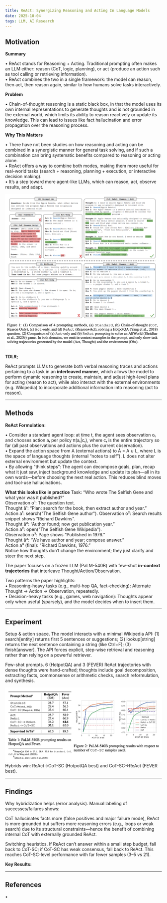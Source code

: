 ```yaml
---
title: ReAct: Synergizing Reasoning and Acting In Language Models
date: 2025-10-04
tags: LLM, AI Research
---
```


## Motivation

**Summary** 

• ReAct stands for Reasoning + Acting. Traditional prompting often makes an LLM either: reason (CoT, logic, planning), or act (produce an action such as tool calling or retrieving information).  
• ReAct combines the two in a single framework: the model can reason, then act, then reason again, similar to how humans solve tasks interactively. 

**Problem**

• Chain-of-thought reasoning is a static black box, in that the model uses
its own internal representations to generate thoughts and is not grounded in the external world, which limits its ability to reason reactively or update its knowledge. This can lead to issues like fact hallucination and error propagation over the reasoning process.

**Why This Matters**

• There have not been studies on how reasoning and acting can be combined in a synergistic manner for general task solving, and if such a combination can bring systematic benefits compared to reasoning or acting alone.  
• ReAct offers a way to combine both modes, making them more useful for real-world tasks (search + reasoning, planning + execution, or interactive decision making).  
• It’s a step toward more agent-like LLMs, which can reason, act, observe results, and adapt.  

![ReAct1](../images/ReAct1.png)

**TDLR;** 

ReAct prompts LLMs to generate both verbal reasoning traces and actions pertaining to a task in an **interleaved manner**, which allows the model to perform dynamic reasoning to create, maintain, and adjust high-level plans for acting (reason to act), while also interact with the external environments (e.g. Wikipedia) to incorporate additional information into reasoning (act to reason).  

---

## Methods

**ReAct Formulation:**

• Consider a standard agent loop: at time t, the agent sees observation oₜ and chooses action aₜ per policy π(aₜ|cₜ), where cₜ is the entire trajectory so far (all past observations and actions plus the current observation).  
• Expand the action space from A (external actions) to Â = A ∪ L, where L is the space of language thoughts (internal “notes to self”). L does not alter external environment but update the context.  
• By allowing "think steps”: The agent can decompose goals, plan, recap what it just saw, inject background knowledge and update its plan—all in its own words—before choosing the next real action. This reduces blind moves and tool-use hallucinations.


**What this looks like in practice**
Task: “Who wrote The Selfish Gene and what year was it published?”  
Observation o¹: The question text.  
Thought â¹: “Plan: search for the book, then extract author and year.”  
Action a¹: search("The Selfish Gene author"). 
Observation o²: Search results snippet shows “Richard Dawkins”.   
Thought â²: “Author found; now get publication year.”  
Action a²: open("The Selfish Gene Wikipedia").  
Observation o³: Page shows “Published in 1976.”  
Thought â³: “We have author and year; compose answer.”  
Action a³ (final): “Richard Dawkins, 1976.”  
Notice how thoughts don’t change the environment; they just clarify and steer the next step.  

The paper focuses on a frozen LLM (PaLM-540B) with few-shot **in-context trajectories** that interleave Thought/Action/Observation.  

Two patterns the paper highlights:   
• Reasoning-heavy tasks (e.g., multi-hop QA, fact-checking): Alternate Thought → Action → Observation, repeatedly.  
• Decision-heavy tasks (e.g., games, web navigation): Thoughts appear only when useful (sparsely), and the model decides when to insert them.  

---

## Experiment

Setup & action space. The model interacts with a minimal Wikipedia API:
(1) search[entity] returns first 5 sentences or suggestions; (2) lookup[string] returns the next sentence containing a string (like Ctrl+F); (3) finish[answer]. The API forces explicit, step-wise retrieval and reasoning rather than relying on a powerful retriever. 

Few-shot prompts. 6 (HotpotQA) and 3 (FEVER) ReAct trajectories with dense thoughts were hand-crafted; thoughts include goal decomposition, extracting facts, commonsense or arithmetic checks, search reformulation, and synthesis.

![ReAct2](../images/ReAct2.png)
Hybrids win: ReAct→CoT-SC (HotpotQA best) and CoT-SC→ReAct (FEVER best).  

---

## Findings

Why hybridization helps (error analysis). Manual labeling of successes/failures shows:

CoT hallucinates facts more (false positives and major failure mode), ReAct is more grounded but suffers more reasoning errors (e.g., loops or weak search) due to its structural constraints—hence the benefit of combining internal CoT with externally grounded ReAct. 

Switching heuristics. If ReAct can’t answer within a small step budget, fall back to CoT-SC; if CoT-SC has weak consensus, fall back to ReAct. This reaches CoT-SC-level performance with far fewer samples (3–5 vs 21).


**Key Results:**

---

## References
• 
